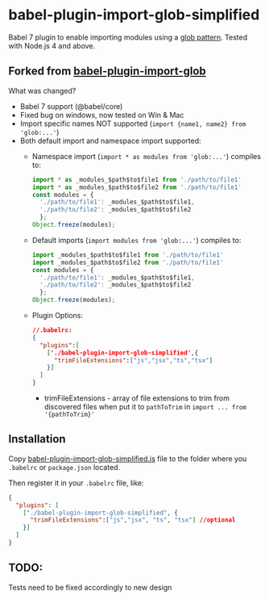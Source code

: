 # babel-plugin-import-glob-simplified

Babel 7 plugin to enable importing modules using a [glob pattern][patterns].
Tested with Node.js 4 and above.

## Forked from [babel-plugin-import-glob][babel-plugin-import-glob]

What was changed?

- Babel 7 support (@babel/core)
- Fixed bug on windows, now tested on Win & Mac
- Import specific names NOT supported (`import {name1, name2} from 'glob:...'`)
- Both default import and namespace import supported:
  - Namespace import (`import * as modules from 'glob:...'`) compiles to:

      ```js
      import * as _modules_$path$to$file1 from './path/to/file1'
      import * as _modules_$path$to$file2 from './path/to/file1'
      const modules = {
        './path/to/file1': _modules_$path$to$file1,
        './path/to/file2': _modules_$path$to$file2
        };
      Object.freeze(modules);
      ```

  - Default imports (`import modules from 'glob:...'`) compiles to:

      ```js
      import _modules_$path$to$file1 from './path/to/file1'
      import _modules_$path$to$file2 from './path/to/file1'
      const modules = {
        './path/to/file1': _modules_$path$to$file1,
        './path/to/file2': _modules_$path$to$file2
        };
      Object.freeze(modules);
      ```

  - Plugin Options:

    ```json
    //.babelrc:
    {
      "plugins":[
        ['./babel-plugin-import-glob-simplified',{
          "trimFileExtensions":["js","jsx","ts","tsx"]
        }]
      ]
    }
    ```
    - trimFileExtensions - array of file extensions to trim from discovered files when put it to `pathToTrim` in `import ... from '{pathToTrim}'`

## Installation

Copy [babel-plugin-import-glob-simplified.js](./index.js) file to the folder where you `.babelrc` or `package.json` located.

Then register it in your `.babelrc` file, like:

```json
{
  "plugins": [
    ["./babel-plugin-import-glob-simplified", {
      "trimFileExtensions":["js","jsx", "ts", "tsx"] //optional
    }]
  ]
}
```

## TODO:

Tests need to be fixed accordingly to new design

[patterns]: https://www.npmjs.com/package/glob#glob-primer
[babel-plugin-import-glob]: https://www.npmjs.com/package/babel-plugin-import-glob

